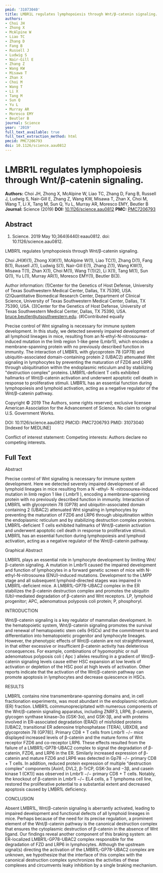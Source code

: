 ```yaml
---
pmid: '31073040'
title: LMBR1L regulates lymphopoiesis through Wnt/β-catenin signaling.
authors:
- Choi JH
- Zhong X
- McAlpine W
- Liao TC
- Zhang D
- Fang B
- Russell J
- Ludwig S
- Nair-Gill E
- Zhang Z
- Wang KW
- Misawa T
- Zhan X
- Choi M
- Wang T
- Li X
- Tang M
- Sun Q
- Yu L
- Murray AR
- Moresco EMY
- Beutler B
journal: Science
year: '2019'
full_text_available: true
full_text_extraction_method: html
pmcid: PMC7206793
doi: 10.1126/science.aau0812
---
```


# LMBR1L regulates lymphopoiesis through Wnt/β-catenin signaling.
**Authors:** Choi JH, Zhong X, McAlpine W, Liao TC, Zhang D, Fang B, Russell J, Ludwig S, Nair-Gill E, Zhang Z, Wang KW, Misawa T, Zhan X, Choi M, Wang T, Li X, Tang M, Sun Q, Yu L, Murray AR, Moresco EMY, Beutler B
**Journal:** Science (2019)
**DOI:** [10.1126/science.aau0812](https://doi.org/10.1126/science.aau0812)
**PMC:** [PMC7206793](https://www.ncbi.nlm.nih.gov/pmc/articles/PMC7206793/)

## Abstract

1. Science. 2019 May 10;364(6440):eaau0812. doi: 10.1126/science.aau0812.

LMBR1L regulates lymphopoiesis through Wnt/β-catenin signaling.

Choi JH(#)(1), Zhong X(#)(1), McAlpine W(1), Liao TC(1), Zhang D(1), Fang B(1), 
Russell J(1), Ludwig S(1), Nair-Gill E(1), Zhang Z(1), Wang KW(1), Misawa T(1), 
Zhan X(1), Choi M(1), Wang T(1)(2), Li X(1), Tang M(1), Sun Q(1), Yu L(1), 
Murray AR(1), Moresco EMY(1), Beutler B(3).

Author information:
(1)Center for the Genetics of Host Defense, University of Texas Southwestern 
Medical Center, Dallas, TX 75390, USA.
(2)Quantitative Biomedical Research Center, Department of Clinical Science, 
University of Texas Southwestern Medical Center, Dallas, TX 75390, USA.
(3)Center for the Genetics of Host Defense, University of Texas Southwestern 
Medical Center, Dallas, TX 75390, USA. bruce.beutler@utsouthwestern.edu.
(#)Contributed equally

Precise control of Wnt signaling is necessary for immune system development. In 
this study, we detected severely impaired development of all lymphoid lineages 
in mice, resulting from an N-ethyl-N-nitrosourea-induced mutation in the limb 
region 1-like gene (Lmbr1l), which encodes a membrane-spanning protein with no 
previously described function in immunity. The interaction of LMBR1L with 
glycoprotein 78 (GP78) and ubiquitin-associated domain-containing protein 2 
(UBAC2) attenuated Wnt signaling in lymphocytes by preventing the maturation of 
FZD6 and LRP6 through ubiquitination within the endoplasmic reticulum and by 
stabilizing "destruction complex" proteins. LMBR1L-deficient T cells exhibited 
hallmarks of Wnt/β-catenin activation and underwent apoptotic cell death in 
response to proliferative stimuli. LMBR1L has an essential function during 
lymphopoiesis and lymphoid activation, acting as a negative regulator of the 
Wnt/β-catenin pathway.

Copyright © 2019 The Authors, some rights reserved; exclusive licensee American 
Association for the Advancement of Science. No claim to original U.S. Government 
Works.

DOI: 10.1126/science.aau0812
PMCID: PMC7206793
PMID: 31073040 [Indexed for MEDLINE]

Conflict of interest statement: Competing interests: Authors declare no 
competing interests.

## Full Text

Abstract

Precise control of Wnt signaling is necessary for immune system development. Here we detected severely impaired development of all lymphoid lineages in mice resulting from a N -ethyl- N -nitrosourea-induced mutation in limb region 1 like ( Lmbr1l ), encoding a membrane-spanning protein with no previously described function in immunity. Interaction of LMBR1L with glycoprotein 78 (GP78) and ubiquitin-associated domain containing 2 (UBAC2) attenuated Wnt signaling in lymphocytes by preventing the maturation of FZD6 and LRP6 through ubiquitination within the endoplasmic reticulum and by stabilizing destruction complex proteins. LMBR1L-deficient T cells exhibited hallmarks of Wnt/β-catenin activation and underwent apoptotic cell death in response to proliferative stimuli. LMBR1L has an essential function during lymphopoiesis and lymphoid activation, acting as a negative regulator of the Wnt/β-catenin pathway.

Graphical Abstract

LMBR1L plays an essential role in lymphocyte development by limiting Wnt/β-catenin signaling. A mutation in Lmbr1l caused the impaired development and function of lymphocytes in a forward genetic screen of mice with N-ethyl-N-nitrosourea (ENU)–induced mutations. Development to the LMPP stage and all subsequent lymphoid-directed stages was impaired in LMBR1L-deficient mice. A LMBR1L-GP78-UBAC2 complex in the ER stabilizes the β-catenin destruction complex and promotes the ubiquitin (Ub)–mediated degradation of β-catenin and Wnt receptors. LP, lymphoid progenitor; APC, adenomatous polyposis coli protein; P, phosphoryl.

INTRODUCTION

Wnt/β-catenin signaling is a key regulator of mammalian development. In the hematopoietic system, Wnt/β-catenin signaling promotes the survival and renewal of hematopoietic stem cells (HSCs) and the commitment to and differentiation into hematopoietic progenitor and lymphocyte lineages. However, the phenotypic effects of Wnt/β-catenin are not straightforward, in that either excessive or insufficient β-catenin activity has deleterious consequences. For example, combinations of hypomorphic or null adenomatous polyposis coli ( Apc ) alleles resulting in a gradient of Wnt/β-catenin signaling levels cause either HSC expansion at low levels of activation or depletion of the HSC pool at high levels of activation. Other reports indicate that the activation of the Wnt/β-catenin pathway can promote apoptosis in lymphocytes and decrease quiescence in HSCs.

RESULTS

LMBR1L contains nine transmembrane-spanning domains and, in cell fractionation experiments, was most abundant in the endoplasmic reticulum (ER) fraction. LMBR1L coimmunoprecipitated with numerous components of the Wnt/β-catenin signaling apparatus, including ZNRF3, LRP6, β-catenin, glycogen synthase kinase–3α (GSK-3α), and GSK-3β, and with proteins involved in ER-associated degradation (ERAD) of misfolded proteins [UBAC2, transitional ER adenosine triphosphatase (TERA), UBXD8, and glycoprotein 78 (GP78)]. Primary CD8 + T cells from Lmbr1l −/− mice displayed increased levels of β-catenin and the mature forms of Wnt receptor FZD6 and co-receptor LRP6. These effects resulted from the failure of a LMBR1L-GP78-UBAC2 complex to signal the degradation of β-catenin, FZD6, and LRP6 in the ER. Similarly increased expression of β-catenin and mature FZD6 and LRP6 was detected in Gp78 −/− primary CD8 + T cells. In addition, reduced protein expression of multiple “destruction complex” components [Axin1, DVL2, β-TrCP, GSK-3α and −3β, and casein kinase 1 (CK1)] was observed in Lmbr1l −/− primary CD8 + T cells. Notably, the knockout of β-catenin in Lmbr1l −/− EL4 cells, a T lymphoma cell line, restored the proliferative potential to a substantial extent and decreased apoptosis caused by LMBR1L deficiency.

CONCLUSION

Absent LMBR1L, Wnt/β-catenin signaling is aberrantly activated, leading to impaired development and functional defects of all lymphoid lineages in mice. Perhaps because of the need for its precise regulation, a prominent element of the Wnt/β-catenin pathway is the canonical destruction complex that ensures the cytoplasmic destruction of β-catenin in the absence of Wnt ligand. Our findings reveal another component of this braking system: an ER-localized LMBR1L-GP78-UBAC2 complex responsible for the degradation of FZD and LRP6 in lymphocytes. Although the upstream signal(s) directing the activation of the LMBR1L-GP78-UBAC2 complex are unknown, we hypothesize that the interface of this complex with the canonical destruction complex synchronizes the activities of these complexes and circumvents leaky inhibition by a single braking mechanism.

